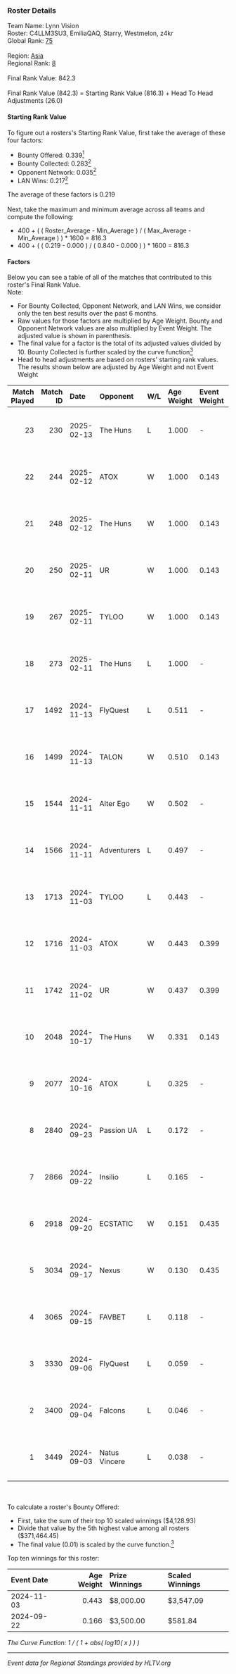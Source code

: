### Roster Details<br />
Team Name: Lynn Vision<br />
Roster: C4LLM3SU3, EmiliaQAQ, Starry, Westmelon, z4kr<br />
Global Rank: [75](../../standings_global_2025_02_24.md)<br />
<br />
Region: [Asia]( ../../standings_asia_2025_02_24.md)<br />
Regional Rank: [8]( ../../standings_asia_2025_02_24.md)<br />
<br />
Final Rank Value:  842.3<br />
<br />
Final Rank Value (842.3) = Starting Rank Value (816.3) + Head To Head Adjustments (26.0)<br />

#### Starting Rank Value<br />
To figure out a rosters's Starting Rank Value, first take the average of these four factors:<br />
- Bounty Offered: 0.339[<sup>1</sup>](#table2)
- Bounty Collected: 0.283[<sup>2</sup>](#table1)
- Opponent Network: 0.035[<sup>2</sup>](#table1)
- LAN Wins: 0.217[<sup>2</sup>](#table1)

The average of these factors is 0.219<br />
<br />
Next, take the maximum and minimum average across all teams and compute the following:<br />
- 400 + ( ( Roster_Average - Min_Average ) / ( Max_Average - Min_Average ) ) * 1600 = 816.3
- 400 + ( ( 0.219 - 0.000 ) / ( 0.840 - 0.000 ) ) * 1600 = 816.3


#### Factors<br />
Below you can see a table of all of the matches that contributed to this roster's Final Rank Value.<br />
Note:<br />

- For Bounty Collected, Opponent Network, and LAN Wins, we consider only the ten best results over the past 6 months.
- Raw values for those factors are multiplied by Age Weight. Bounty and Opponent Network values are also multiplied by Event Weight. The adjusted value is shown in parenthesis.
- The final value for a factor is the total of its adjusted values divided by 10. Bounty Collected is further scaled by the curve function[<sup>3</sup>](#curveFunction)
- Head to head adjustments are based on rosters' starting rank values. The results shown below are adjusted by Age Weight and not Event Weight
<span id="table1"></span><br />


| Match Played | Match ID | Date       | Opponent      | W/L | Age Weight | Event Weight | Bounty Collected | Opponent Network | LAN Wins  | H2H Adj. | Roster                                        |
| -: | -: | :- | :- | :- | :- | :- | :- | :- | :- | -: | :- |
|           23 |      230 | 2025-02-13 | The Huns      | L   | 1.000      | -            | -                | -                | -         |   -15.26 | C4LLM3SU3, EmiliaQAQ, Starry, Westmelon, z4kr |
|           22 |      244 | 2025-02-12 | ATOX          | W   | 1.000      | 0.143        | 0.056 (0.008)    | 0.540 (0.077)    | 0 (0.000) |    22.93 | C4LLM3SU3, EmiliaQAQ, Starry, Westmelon, z4kr |
|           21 |      248 | 2025-02-12 | The Huns      | W   | 1.000      | 0.143        | 0.023 (0.003)    | 0.438 (0.063)    | 0 (0.000) |    17.34 | C4LLM3SU3, EmiliaQAQ, Starry, Westmelon, z4kr |
|           20 |      250 | 2025-02-11 | UR            | W   | 1.000      | 0.143        | 0.004 (0.001)    | 0.158 (0.023)    | 0 (0.000) |     9.70 | C4LLM3SU3, EmiliaQAQ, Starry, Westmelon, z4kr |
|           19 |      267 | 2025-02-11 | TYLOO         | W   | 1.000      | 0.143        | 0.018 (0.003)    | 0.190 (0.027)    | 0 (0.000) |    13.43 | C4LLM3SU3, EmiliaQAQ, Starry, Westmelon, z4kr |
|           18 |      273 | 2025-02-11 | The Huns      | L   | 1.000      | -            | -                | -                | -         |   -13.04 | C4LLM3SU3, EmiliaQAQ, Starry, Westmelon, z4kr |
|           17 |     1492 | 2024-11-13 | FlyQuest      | L   | 0.511      | -            | -                | -                | -         |    -3.43 | afufu, EmiliaQAQ, flying, Westmelon, z4kr     |
|           16 |     1499 | 2024-11-13 | TALON         | W   | 0.510      | 0.143        | 0.000 (0.000)    | 0.041 (0.003)    | 1 (0.510) |     3.11 | afufu, EmiliaQAQ, flying, Westmelon, z4kr     |
|           15 |     1544 | 2024-11-11 | Alter Ego     | W   | 0.502      | -            | -                | -                | 1 (0.502) |     2.07 | afufu, EmiliaQAQ, flying, Westmelon, z4kr     |
|           14 |     1566 | 2024-11-11 | Adventurers   | L   | 0.497      | -            | -                | -                | -         |    -9.49 | afufu, EmiliaQAQ, flying, Westmelon, z4kr     |
|           13 |     1713 | 2024-11-03 | TYLOO         | L   | 0.443      | -            | -                | -                | -         |    -8.42 | afufu, EmiliaQAQ, flying, Westmelon, z4kr     |
|           12 |     1716 | 2024-11-03 | ATOX          | W   | 0.443      | 0.399        | 0.008 (0.001)    | 0.077 (0.014)    | 1 (0.443) |     4.55 | afufu, EmiliaQAQ, flying, Westmelon, z4kr     |
|           11 |     1742 | 2024-11-02 | UR            | W   | 0.437      | 0.399        | 0.004 (0.001)    | 0.158 (0.027)    | 1 (0.437) |     4.00 | afufu, EmiliaQAQ, flying, Westmelon, z4kr     |
|           10 |     2048 | 2024-10-17 | The Huns      | W   | 0.331      | 0.143        | 0.023 (0.001)    | 0.438 (0.021)    | 0 (0.000) |     6.46 | afufu, EmiliaQAQ, flying, Westmelon, z4kr     |
|            9 |     2077 | 2024-10-16 | ATOX          | L   | 0.325      | -            | -                | -                | -         |    -6.79 | afufu, EmiliaQAQ, flying, Westmelon, z4kr     |
|            8 |     2840 | 2024-09-23 | Passion UA    | L   | 0.172      | -            | -                | -                | -         |    -1.53 | afufu, EmiliaQAQ, flying, Westmelon, z4kr     |
|            7 |     2866 | 2024-09-22 | Insilio       | L   | 0.165      | -            | -                | -                | -         |    -3.46 | afufu, EmiliaQAQ, flying, Westmelon, z4kr     |
|            6 |     2918 | 2024-09-20 | ECSTATIC      | W   | 0.151      | 0.435        | 0.032 (0.002)    | 1.000 (0.066)    | 0 (0.000) |     2.69 | afufu, EmiliaQAQ, flying, Westmelon, z4kr     |
|            5 |     3034 | 2024-09-17 | Nexus         | W   | 0.130      | 0.435        | 0.172 (0.010)    | 0.614 (0.035)    | -         |     3.56 | afufu, EmiliaQAQ, flying, Westmelon, z4kr     |
|            4 |     3065 | 2024-09-15 | FAVBET        | L   | 0.118      | -            | -                | -                | -         |    -1.94 | afufu, EmiliaQAQ, flying, Westmelon, z4kr     |
|            3 |     3330 | 2024-09-06 | FlyQuest      | L   | 0.059      | -            | -                | -                | -         |    -0.41 | afufu, EmiliaQAQ, flying, Westmelon, z4kr     |
|            2 |     3400 | 2024-09-04 | Falcons       | L   | 0.046      | -            | -                | -                | -         |    -0.00 | afufu, EmiliaQAQ, flying, Westmelon, z4kr     |
|            1 |     3449 | 2024-09-03 | Natus Vincere | L   | 0.038      | -            | -                | -                | -         |    -0.01 | afufu, EmiliaQAQ, flying, Westmelon, z4kr     |

<br />
<span id="table2"></span><br />
To calculate a roster's Bounty Offered:<br />

- First, take the sum of their top 10 scaled winnings ($4,128.93)
- Divide that value by the 5th highest value among all rosters ($371,464.45)
- The final value (0.01) is scaled by the curve function.[<sup>3</sup>](#curveFunction)

Top ten winnings for this roster:<br />

| Event Date | Age Weight | Prize Winnings | Scaled Winnings |
| :- | -: | :- | :- |
| 2024-11-03 |      0.443 | $8,000.00      | $3,547.09       |
| 2024-09-22 |      0.166 | $3,500.00      | $581.84         |


<span id="curveFunction"></span>_The Curve Function: 1 / ( 1 + abs( log10( x ) ) )_<br />

---
_Event data for Regional Standings provided by HLTV.org_<br />
